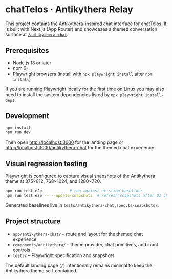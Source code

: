 # chatTelos · Antikythera Relay

This project contains the Antikythera-inspired chat interface for chatTelos. It is built with Next.js (App Router) and showcases a themed conversation surface at [`/antikythera-chat`](http://localhost:3000/antikythera-chat).

## Prerequisites

- Node.js 18 or later
- npm 9+
- Playwright browsers (install with `npx playwright install` after `npm install`)

If you are running Playwright locally for the first time on Linux you may also need to install the system dependencies listed by `npx playwright install-deps`.

## Development

```bash
npm install
npm run dev
```

Then open [http://localhost:3000](http://localhost:3000) for the landing page or [http://localhost:3000/antikythera-chat](http://localhost:3000/antikythera-chat) for the themed chat experience.

## Visual regression testing

Playwright is configured to capture visual snapshots of the Antikythera theme at 375×812, 768×1024, and 1280×720.

```bash
npm run test:e2e            # run against existing baselines
npm run test:e2e -- --update-snapshots  # refresh snapshots after UI changes
```

Generated baselines live in `tests/antikythera-chat.spec.ts-snapshots/`.

## Project structure

- `app/antikythera-chat/` – route and layout for the themed chat experience
- `components/antikythera/` – theme provider, chat primitives, and input controls
- `tests/` – Playwright specification and snapshots

The default landing page (`/`) intentionally remains minimal to keep the Antikythera theme self-contained.
